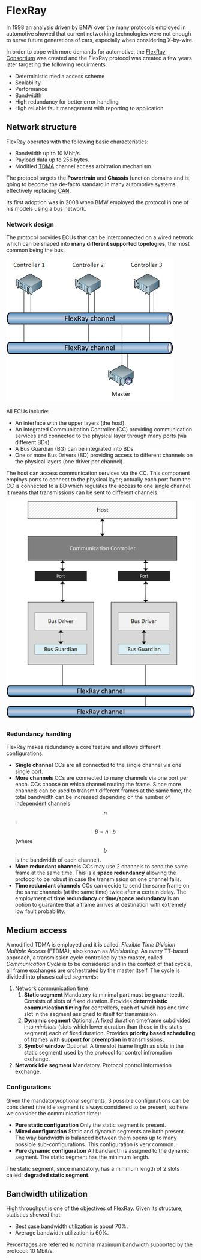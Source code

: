# FlexRay

In 1998 an analysis driven by BMW over the many protocols employed in automotive showed that current networking technologies were not enough to serve future generations of cars, especially when considering X-by-wire.

In order to cope with more demands for automotive, the [FlexRay Consortium](https://en.wikipedia.org/wiki/FlexRay) was created and the FlexRay protocol was created a few years later targeting the following requirments:

- Deterministic media access scheme
- Scalability
- Performance
- Bandwidth
- High redundancy for better error handling
- High reliable fault management with reporting to application

## Network structure
FlexRay operates with the following basic characteristics:

- Bandwidth up to 10 Mbit/s.
- Payload data up to 256 bytes.
- Modified [TDMA](https://en.wikipedia.org/wiki/Time-division_multiple_access) channel access arbitration mechanism.

The protocol targets the **Powertrain** and **Chassis** function domains and is going to become the de-facto standard in many automotive systems effectively replacing [CAN](../can/intro.md).

Its first adoption was in 2008 when BMW employed the protocol in one of his models using a bus network.

### Network design
The protocol provides ECUs that can be interconnected on a wired network which can be shaped into **many different supported topologies**, the most common being the bus. 

![FlexRay network structure](../assets/flexray-net.png)

All ECUs include:

- An interface with the upper layers (the host).
- An integrated Communication Controller (CC) providing communication services and connected to the physical layer through many ports (via different BDs).
- A Bus Guardian (BG) can be integrated into BDs.
- One or more Bus Drivers (BD) providing access to different channels on the physical layers (one driver per channel).

The host can access communication services via the CC. This component employs ports to connect to the physical layer; actually each port from the CC is connected to a BD which regulates the access to one single channel. It means that transmissions can be sent to different channels.

![FlexRay controller structure](../assets/flexray.png)

### Redundancy handling
FlexRay makes redundancy a core feature and allows different configurations:

- **Single channel** CCs are all connected to the single channel via one single port.
- **More channels** CCs are connected to many channels via one port per each. CCs choose on which channel routing the frame. Since more channels can be used to transmit different frames at the same time, the total bandwidth can be increased depending on the number of independent channels $$n$$: $$B = n \cdot b$$ (where $$b$$ is the bandwidth of each channel).
- **More redundant channels** CCs may use 2 channels to send the same frame at the same time. This is a **space redundancy** allowing the protocol to be robust in case the transmission on one channel fails.
- **Time redundant channels** CCs can decide to send the same frame on the same channels (at the same time) twice after a certain delay.  The employment of **time redundancy** or **time/space redundancy** is an option to guarantee that a frame arrives at destination with extremely low fault probability.

## Medium access
A modified TDMA is employed and it is called: _Flexible Time Division Multiple Access_ (FTDMA), also known as _Minislotting_. As every TT-based approach,  a transmission cycle controlled by the master, called _Communication Cycle_ is to be considered and in the context of that cyckle, all frame exchanges are orchestrated by the master itself. The cycle is divided into phases called _segments_:

1. Network communication time
    1. **Static segment** Mandatory (a minimal part must be guaranteed). Consists of slots of fixed duration. Provides **deterministic communication timing** for controllers, each of which has one time slot in the segment assigned to itself for transmission.
    2. **Dynamic segment** Optional. A fixed duration timeframe subdivided into _minislots_ (slots which lower duration than those in the statis segment) each of fixed duration. Provides **priority based scheduling** of frames with **support for preemption** in transmissions. 
    3. **Symbol window** Optional. A time slot (same lingth as slots in the static segment) used by the protocol for control infromation exchange.
2. **Network idle segment** Mandatory. Protocol control information exchange.

### Configurations
Given the mandatory/optional segments, 3 possible configurations can be considered (the idle segment is always considered to be present, so here we consider the communication time):

- **Pure static configuration** Only the static segment is present.
- **Mixed configuration** Static and dynamic segments are both present. The way bandwidth is balanced between them opens up to many possible sub-configurations. This configuration is very common.
- **Pure dynamic configuration** All bandwidth is assigned to the dynamic segment. The static segment has the minimum length.

The static segment, since mandatory, has a minimum length of 2 slots called: **degraded static segment**.

## Bandwidth utilization
High throughput is one of the objectives of FlexRay. Given its structure, statistics showed that:

- Best case bandwidth utilization is about 70%.
- Average bandwidth utilization is 60%.

Percentages are referred to nominal maximum bandwidth supported by the protocol: 10 Mbit/s.
